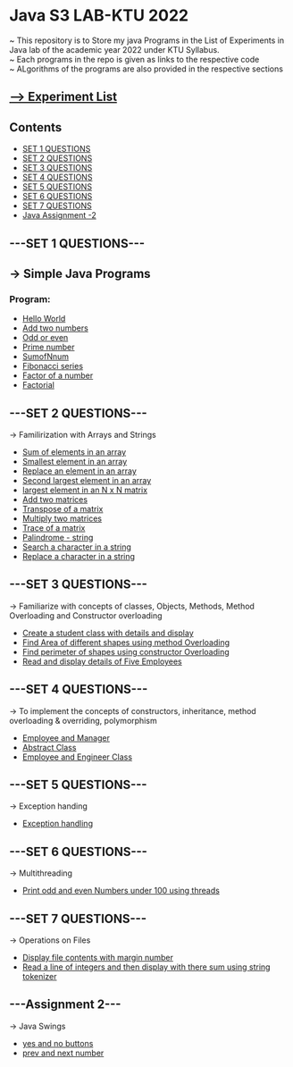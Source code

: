 # Java S3 LAB-KTU  2022

~ This repository is to Store my java Programs in the List of Experiments in Java lab of the academic year 2022 under KTU Syllabus.<br>
~ Each programs in the repo is given as links to the respective code<br>
~ ALgorithms of the programs are also provided in the respective sections<br>


##  [--> Experiment List](ExpList.md)

## Contents


* [SET 1 QUESTIONS](#set-1-questions)
* [SET 2 QUESTIONS](#set-2-questions)
* [SET 3 QUESTIONS](#set-3-questions)
* [SET 4 QUESTIONS](#set-4-questions)
* [SET 5 QUESTIONS](#set-5-questions)
* [SET 6 QUESTIONS](#set-6-questions)
* [SET 7 QUESTIONS](#set-7-questions)
* [Java Assignment -2](#Assignment-2)


## ---SET 1 QUESTIONS---
## -> Simple Java Programs 
 
 ### Program:
* [Hello World](SET%201/HelloWorld.java)
* [Add two numbers](SET%201/addnum.java)
* [Odd or even](SET%201/OddorEven.java)
* [Prime number](SET%201/primeNum.java)
* [SumofNnum](SET%201/SumofNnum.java)
* [Fibonacci series](SET%201/fibonacci.java)
* [Factor of a number](SET%201/Factors.java)
* [Factorial](SET%201/factorial.java)

<!-- ### Algorithm:

* [Hello World](SET%201/HelloWorld.java)
* [Add two numbers](SET%201/addnum.java)
* [Odd or even](SET%201/OddorEven.java)
* [Prime number](SET%201/primeNum.java)
* [SumofNnum](SET%201/SumofNnum.java)
* [Fibonacci series](SET%201/fibonacci.java)
* [Factor of a number](SET%201/Factors.java)
* [Factorial](SET%201/factorial.java) -->



## ---SET 2 QUESTIONS---
-> Familirization with Arrays and Strings


* [Sum of elements in an array](SET%202/ArraySum.java)
* [Smallest element in an array](SET%202/SmallEl.java)
* [Replace an element in an array](SET%202/ReplaceEl.java)
* [Second largest element in an array](SET%202/SecondLarEl.java)
* [largest element in an N x N matrix](SET%202/LargestMatEl.java)
* [Add two matrices](SET%202/MatSum.java)
* [Transpose of a matrix](SET%202/Transpose.java)
* [Multiply two matrices](SET%202/MatMultiply.java)
* [Trace of a matrix](SET%202/Trace.java)
* [Palindrome - string](SET%202/StringPalindrome.java)
* [Search a character in a string](SET%202/SearchChar.java)
* [Replace a character in a string](SET%202/ReplaceChar.java)

## ---SET 3 QUESTIONS---
-> Familiarize with concepts of classes, Objects, Methods, Method Overloading and Constructor overloading

* [Create a student class with details and display](SET%203/Student.java)
* [Find Area of different shapes using method Overloading](SET%203/MethodOverloading.java)
* [Find perimeter of shapes using constructor Overloading](SET%203/constructOver.java)
* [Read and display details of Five Employees](SET%203/EmpClass.java)

## ---SET 4 QUESTIONS---
-> To implement the concepts of constructors, inheritance, method overloading & overriding, polymorphism

* [Employee and Manager](SET%204/Employee.java)
* [Abstract Class](SET%204/abstractShape.java)
* [Employee and Engineer Class](SET%204/EmployeeEng.java)

## ---SET 5 QUESTIONS---
-> Exception handing 

* [Exception handling](SET%205/exceptions.java)

## ---SET 6 QUESTIONS---
-> Multithreading

* [Print odd and even Numbers under 100 using threads](SET%206/oddEvenThread.java)

## ---SET 7 QUESTIONS---
-> Operations on Files

* [Display file contents with margin number](SET%207/FileWithLineNum.java)
* [Read a line of integers and then display with there sum using string tokenizer](SET%207/tokenizer.java)

## ---Assignment 2---
-> Java Swings

* [yes and no buttons](questionOne.java)
* [prev and next number](questionTwo.java)
